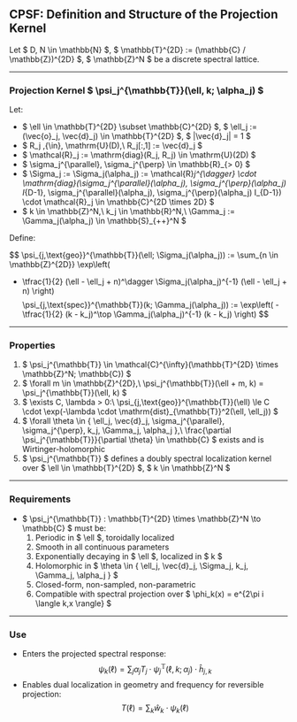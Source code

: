 ## CPSF: Definition and Structure of the Projection Kernel

Let $ D, N \in \mathbb{N} $, $ \mathbb{T}^{2D} := (\mathbb{C} / \mathbb{Z})^{2D} $, $ \mathbb{Z}^N $ be a discrete spectral lattice.

---

### Projection Kernel $ \psi_j^{\mathbb{T}}(\ell, k; \alpha_j) $

Let:
- $ \ell \in \mathbb{T}^{2D} \subset \mathbb{C}^{2D} $, $ \ell_j := (\vec{o}_j, \vec{d}_j) \in \mathbb{T}^{2D} $, $ \|\vec{d}_j\| = 1 $
- $ R_j \,{\in}\, \mathrm{U}(D),\ R_j[:,1] := \vec{d}_j $
- $ \mathcal{R}_j := \mathrm{diag}(R_j, R_j) \in \mathrm{U}(2D) $
- $ \sigma_j^{\parallel}, \sigma_j^{\perp} \in \mathbb{R}_{> 0} $
- $ \Sigma_j := \Sigma_j(\alpha_j) := \mathcal{R}_j^{\dagger} \cdot \mathrm{diag}(\sigma_j^{\parallel}(\alpha_j), \sigma_j^{\perp}(\alpha_j) I_{D-1}, \sigma_j^{\parallel}(\alpha_j), \sigma_j^{\perp}(\alpha_j) I_{D-1}) \cdot \mathcal{R}_j \in \mathbb{C}^{2D \times 2D} $
- $ k \in \mathbb{Z}^N,\ k_j \in \mathbb{R}^N,\ \Gamma_j := \Gamma_j(\alpha_j) \in \mathbb{S}_{++}^N $

Define:

$$
\psi_{j,\text{geo}}^{\mathbb{T}}(\ell; \Sigma_j(\alpha_j)) := 
\sum_{n \in \mathbb{Z}^{2D}} \exp\left( 
- \tfrac{1}{2} (\ell - \ell_j + n)^\dagger \Sigma_j(\alpha_j)^{-1} (\ell - \ell_j + n) 
\right)
$$
$$
\psi_{j,\text{spec}}^{\mathbb{T}}(k; \Gamma_j(\alpha_j)) := 
\exp\left( - \tfrac{1}{2} (k - k_j)^\top \Gamma_j(\alpha_j)^{-1} (k - k_j) \right)
$$

---

### Properties

1. $ \psi_j^{\mathbb{T}} \in \mathcal{C}^{\infty}(\mathbb{T}^{2D} \times \mathbb{Z}^N; \mathbb{C}) $
2. $ \forall m \in \mathbb{Z}^{2D},\ \psi_j^{\mathbb{T}}(\ell + m, k) = \psi_j^{\mathbb{T}}(\ell, k) $
3. $ \exists C, \lambda > 0:\ \psi_{j,\text{geo}}^{\mathbb{T}}(\ell) \le C \cdot \exp(-\lambda \cdot \mathrm{dist}_{\mathbb{T}}^2(\ell, \ell_j)) $
4. $ \forall \theta \in \{ \ell_j, \vec{d}_j, \sigma_j^{\parallel}, \sigma_j^{\perp}, k_j, \Gamma_j, \alpha_j \},\ \frac{\partial \psi_j^{\mathbb{T}}}{\partial \theta} \in \mathbb{C} $ exists and is Wirtinger-holomorphic
5. $ \psi_j^{\mathbb{T}} $ defines a doubly spectral localization kernel over $ \ell \in \mathbb{T}^{2D} $, $ k \in \mathbb{Z}^N $

---

### Requirements

- $ \psi_j^{\mathbb{T}} : \mathbb{T}^{2D} \times \mathbb{Z}^N \to \mathbb{C} $ must be:
  1. Periodic in $ \ell $, toroidally localized
  2. Smooth in all continuous parameters
  3. Exponentially decaying in $ \ell $, localized in $ k $
  4. Holomorphic in $ \theta \in \{ \ell_j, \vec{d}_j, \Sigma_j, k_j, \Gamma_j, \alpha_j \} $
  5. Closed-form, non-sampled, non-parametric
  6. Compatible with spectral projection over $ \phi_k(x) = e^{2\pi i \langle k,x \rangle} $

---

### Use

- Enters the projected spectral response:
  $$
  \psi_k(\ell) = \sum_j \alpha_j T_j \cdot \psi_j^{\mathbb{T}}(\ell, k; \alpha_j) \cdot \hat{h}_{j,k}
  $$
- Enables dual localization in geometry and frequency for reversible projection:
  $$
  T(\ell) = \sum_k \hat{w}_k \cdot \psi_k(\ell)
  $$

